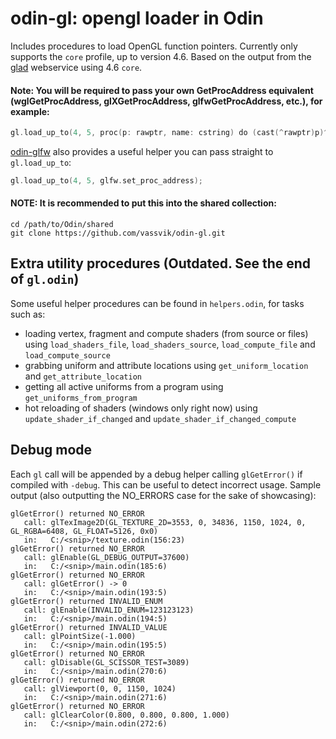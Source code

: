 # odin-gl: opengl loader in Odin

Includes procedures to load OpenGL function pointers. Currently only supports the `core` profile, up to version 4.6. Based on the output from the [glad](https://github.com/Dav1dde/glad) webservice using 4.6 `core`.

#### Note: You will be required to pass your own GetProcAddress equivalent (wglGetProcAddress, glXGetProcAddress, glfwGetProcAddress, etc.), for example:

```go
gl.load_up_to(4, 5, proc(p: rawptr, name: cstring) do (cast(^rawptr)p)^ = glfw.GetProcAddress(name); );
```
[odin-glfw](https://github.com/vassvik/odin-glfw) also provides a useful helper you can pass straight to `gl.load_up_to`:
```go
gl.load_up_to(4, 5, glfw.set_proc_address);
```

#### NOTE: It is recommended to put this into the shared collection:
```
cd /path/to/Odin/shared
git clone https://github.com/vassvik/odin-gl.git
```

## Extra utility procedures (Outdated. See the end of `gl.odin`)

Some useful helper procedures can be found in `helpers.odin`, for tasks such as:

 - loading vertex, fragment and compute shaders (from source or files) using `load_shaders_file`, `load_shaders_source`, `load_compute_file` and `load_compute_source`
 - grabbing uniform and attribute locations using `get_uniform_location` and `get_attribute_location`
 - getting all active uniforms from a program using `get_uniforms_from_program`
 - hot reloading of shaders (windows only right now) using `update_shader_if_changed` and `update_shader_if_changed_compute`

## Debug mode

Each `gl` call will be appended by a debug helper calling `glGetError()` if compiled with `-debug`. This can be useful to detect incorrect usage. Sample output (also outputting the NO_ERRORS case for the sake of showcasing): 

```
glGetError() returned NO_ERROR
   call: glTexImage2D(GL_TEXTURE_2D=3553, 0, 34836, 1150, 1024, 0, GL_RGBA=6408, GL_FLOAT=5126, 0x0)
   in:   C:/<snip>/texture.odin(156:23)
glGetError() returned NO_ERROR
   call: glEnable(GL_DEBUG_OUTPUT=37600)
   in:   C:/<snip>/main.odin(185:6)
glGetError() returned NO_ERROR
   call: glGetError() -> 0 
   in:   C:/<snip>/main.odin(193:5)
glGetError() returned INVALID_ENUM
   call: glEnable(INVALID_ENUM=123123123)
   in:   C:/<snip>/main.odin(194:5)
glGetError() returned INVALID_VALUE
   call: glPointSize(-1.000)
   in:   C:/<snip>/main.odin(195:5)
glGetError() returned NO_ERROR
   call: glDisable(GL_SCISSOR_TEST=3089)
   in:   C:/<snip>/main.odin(270:6)
glGetError() returned NO_ERROR
   call: glViewport(0, 0, 1150, 1024)
   in:   C:/<snip>/main.odin(271:6)
glGetError() returned NO_ERROR
   call: glClearColor(0.800, 0.800, 0.800, 1.000)
   in:   C:/<snip>/main.odin(272:6)
```